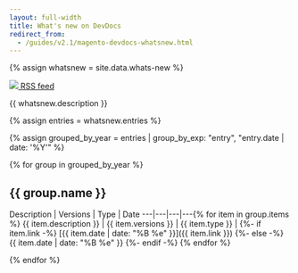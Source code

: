 ```yaml
---
layout: full-width
title: What's new on DevDocs
redirect_from:
  - /guides/v2.1/magento-devdocs-whatsnew.html
---
```


{% assign whatsnew = site.data.whats-new %}

<a class="btn" href="{{ whatsnew.thread }}"><img src="{{ site.baseurl }}/i/icons/rss.svg" /> RSS feed</a>
<!-- The link enables RSS readers to recognize the whatsnew-feed thread on the page -->
<link rel="alternate" type="application/atom+xml" title="What's new on Magento DevDocs" href= "{{ whatsnew.thread }}" />

{{ whatsnew.description }}

{% assign entries = whatsnew.entries %}

{% assign grouped_by_year = entries | group_by_exp: "entry", "entry.date | date: '%Y'" %}

{% for group in grouped_by_year %}

## {{ group.name }}


Description |    Versions |    Type    | Date
---|---|---|---{% for item in group.items %}
{{ item.description }} | {{ item.versions }} | {{ item.type }} |
{%- if item.link -%}
[{{ item.date | date: "%B&nbsp;%e" }}]({{ item.link }})
{%- else -%}
{{ item.date | date: "%B&nbsp;%e" }}
{%- endif -%}
{% endfor %}

{% endfor %}